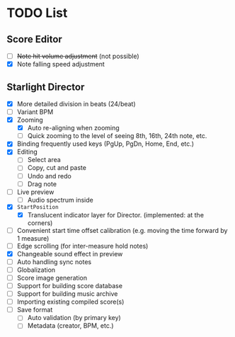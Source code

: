 ﻿# TODO List

## Score Editor

- [ ] <del>Note hit volume adjustment</del> (not possible)
- [x] Note falling speed adjustment

## Starlight Director

- [x] More detailed division in beats (24/beat)
- [ ] Variant BPM
- [x] Zooming
  - [x] Auto re-aligning when zooming
  - [ ] Quick zooming to the level of seeing 8th, 16th, 24th note, etc.
- [x] Binding frequently used keys (PgUp, PgDn, Home, End, etc.)
- [x] Editing
  - [ ] Select area
  - [ ] Copy, cut and paste
  - [ ] Undo and redo
  - [ ] Drag note
- [ ] Live preview
  - [ ] Audio spectrum inside
- [x] `StartPosition`
  - [x] Translucent indicator layer for Director. (implemented: at the corners)
- [ ] Convenient start time offset calibration (e.g. moving the time forward by 1 measure)
- [ ] Edge scrolling (for inter-measure hold notes)
- [x] Changeable sound effect in preview
- [ ] Auto handling sync notes
- [ ] Globalization
- [ ] Score image generation
- [ ] Support for building score database
- [ ] Support for building music archive
- [ ] Importing existing compiled score(s)
- [ ] Save format
  - [ ] Auto validation (by primary key)
  - [ ] Metadata (creator, BPM, etc.)
